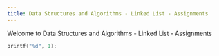 ```yaml
---
title: Data Structures and Algorithms - Linked List - Assignments
---
```


Welcome to Data Structures and Algorithms - Linked List - Assignments

```c
printf("%d", 1);
```